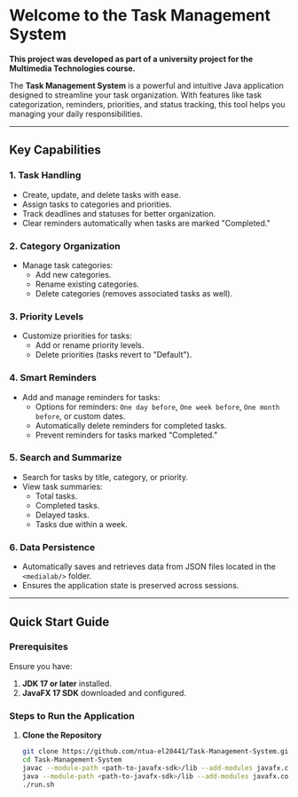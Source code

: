 # Welcome to the Task Management System

**This project was developed as part of a university project for the Multimedia Technologies course.**


The **Task Management System** is a powerful and intuitive Java application designed to streamline your task organization. With features like task categorization, reminders, priorities, and status tracking, this tool helps you managing your daily responsibilities.

---

## Key Capabilities

### 1. Task Handling
- Create, update, and delete tasks with ease.
- Assign tasks to categories and priorities.
- Track deadlines and statuses for better organization.
- Clear reminders automatically when tasks are marked "Completed."

### 2. Category Organization
- Manage task categories:
  - Add new categories.
  - Rename existing categories.
  - Delete categories (removes associated tasks as well).

### 3. Priority Levels
- Customize priorities for tasks:
  - Add or rename priority levels.
  - Delete priorities (tasks revert to "Default").

### 4. Smart Reminders
- Add and manage reminders for tasks:
  - Options for reminders: `One day before`, `One week before`, `One month before`, or custom dates.
  - Automatically delete reminders for completed tasks.
  - Prevent reminders for tasks marked "Completed."

### 5. Search and Summarize
- Search for tasks by title, category, or priority.
- View task summaries:
  - Total tasks.
  - Completed tasks.
  - Delayed tasks.
  - Tasks due within a week.

### 6. Data Persistence
- Automatically saves and retrieves data from JSON files located in the `<medialab/>` folder.
- Ensures the application state is preserved across sessions.

---

## Quick Start Guide

### Prerequisites
Ensure you have:
1. **JDK 17 or later** installed.
2. **JavaFX 17 SDK** downloaded and configured.

### Steps to Run the Application

1. **Clone the Repository**
   ```bash
   git clone https://github.com/ntua-el20441/Task-Management-System.git
   cd Task-Management-System
   javac --module-path <path-to-javafx-sdk>/lib --add-modules javafx.controls -cp "lib/*" -d bin src/models/*.java src/application/*.java src/storage/*.java src/components/*.java
   java --module-path <path-to-javafx-sdk>/lib --add-modules javafx.controls -cp "bin:lib/*" application.Main
   ./run.sh

